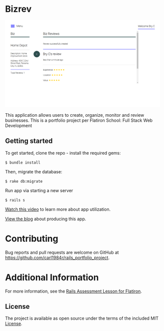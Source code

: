 # Bizrev

![](/public/screenshots/example.png)

This application allows users to create, organize, monitor and review businesses.  This is a portfolio project per Flatiron School: Full Stack Web Development

## Getting started

To get started, clone the repo - install the required gems:

```
$ bundle install
```

Then, migrate the database:

```
$ rake db:migrate
```

Run app via starting a new server

```
$ rails s
```

[Watch this video](url) to learn more about app utilization.

[View the blog](https://carl1984r.github.io/) about producing this app.

# Contributing
Bug reports and pull requests are welcome on GitHub at https://github.com/carl1984r/rails_portfolio_project.

# Additional Information

For more information, see the
[Rails Assessment Lesson for Flatiron](https://github.com/learn-co-students/rails-assessment-v-000).

## License

The project is available as open source under the terms of the included MIT
[License](https://github.com/carl1984r/rails_portfolio_project/blob/master/LICENSE).
